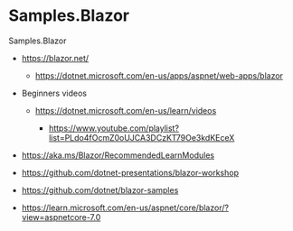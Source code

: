 # Samples.Blazor

Samples.Blazor


*   https://blazor.net/

    *   https://dotnet.microsoft.com/en-us/apps/aspnet/web-apps/blazor

*   Beginners videos

    *   https://dotnet.microsoft.com/en-us/learn/videos

        *   https://www.youtube.com/playlist?list=PLdo4fOcmZ0oUJCA3DCzKT79Oe3kdKEceX

*   https://aka.ms/Blazor/RecommendedLearnModules

*   https://github.com/dotnet-presentations/blazor-workshop

*   https://github.com/dotnet/blazor-samples

*   https://learn.microsoft.com/en-us/aspnet/core/blazor/?view=aspnetcore-7.0